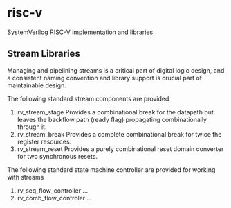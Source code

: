 # risc-v
SystemVerilog RISC-V implementation and libraries

## Stream Libraries
Managing and pipelining streams is a critical part of digital logic design, and a consistent naming convention and library support is crucial part of maintainable design.

The following standard stream components are provided
1. rv_stream_stage
	Provides a combinational break for the datapath but leaves the backflow path (ready flag) propagating combinationally through it.
2. rv_stream_break
	Provides a complete combinational break for twice the register resources.
3. rv_stream_reset
	Provides a purely combinational reset domain converter for two synchronous resets.

The following standard state machine controller are provided for working with streams
1. rv_seq_flow_controller
	...
2. rv_comb_flow_controler
	...
